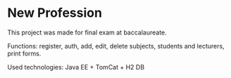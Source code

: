 # New Profession
This project was made for final exam at baccalaureate.

Functions: register, auth, add, edit, delete subjects, students and lecturers, print forms.

Used technologies: 
Java EE + TomCat + H2 DB
